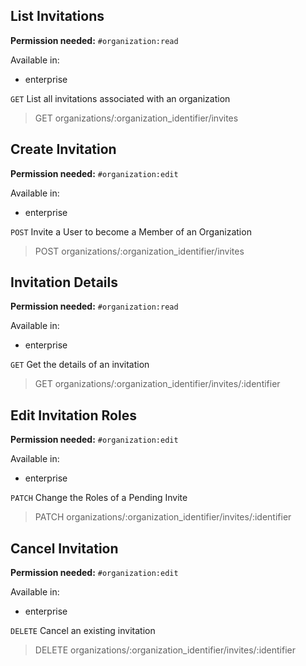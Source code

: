 ## List Invitations

**Permission needed:** `#organization:read`

Available in:

* enterprise

`GET` List all invitations associated with an organization

> GET organizations/:organization_identifier/invites


## Create Invitation

**Permission needed:** `#organization:edit`

Available in:

* enterprise

`POST` Invite a User to become a Member of an Organization

> POST organizations/:organization_identifier/invites


## Invitation Details

**Permission needed:** `#organization:read`

Available in:

* enterprise

`GET` Get the details of an invitation

> GET organizations/:organization_identifier/invites/:identifier


## Edit Invitation Roles

**Permission needed:** `#organization:edit`

Available in:

* enterprise

`PATCH` Change the Roles of a Pending Invite

> PATCH organizations/:organization_identifier/invites/:identifier


## Cancel Invitation

**Permission needed:** `#organization:edit`

Available in:

* enterprise

`DELETE` Cancel an existing invitation

> DELETE organizations/:organization_identifier/invites/:identifier
